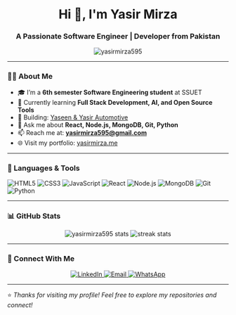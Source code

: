 <h1 align="center">Hi 👋, I'm Yasir Mirza</h1>
<h3 align="center">A Passionate Software Engineer | Developer from Pakistan</h3>

<p align="center">
  <img src="https://komarev.com/ghpvc/?username=yasirmirza595&label=Profile%20views&color=0e75b6&style=flat" alt="yasirmirza595" />
</p>

---

### 👨‍💻 About Me

- 🎓 I’m a **6th semester Software Engineering student** at SSUET  
- 🌱 Currently learning **Full Stack Development, AI, and Open Source Tools**  
- 🚀 Building: [Yaseen & Yasir Automotive](https://github.com/yasirmirza595/yy-automotive)  
- 💬 Ask me about **React, Node.js, MongoDB, Git, Python**  
- 📫 Reach me at: **yasirmirza595@gmail.com**  
- 🌐 Visit my portfolio: [yasirmirza.me](https://your-portfolio-link.com)

---

### 🚀 Languages & Tools

![HTML5](https://img.shields.io/badge/-HTML5-E34F26?logo=html5&logoColor=white&style=flat)
![CSS3](https://img.shields.io/badge/-CSS3-1572B6?logo=css3&logoColor=white&style=flat)
![JavaScript](https://img.shields.io/badge/-JavaScript-F7DF1E?logo=javascript&logoColor=black&style=flat)
![React](https://img.shields.io/badge/-React-61DAFB?logo=react&logoColor=black&style=flat)
![Node.js](https://img.shields.io/badge/-Node.js-339933?logo=node.js&logoColor=white&style=flat)
![MongoDB](https://img.shields.io/badge/-MongoDB-47A248?logo=mongodb&logoColor=white&style=flat)
![Git](https://img.shields.io/badge/-Git-F05032?logo=git&logoColor=white&style=flat)
![Python](https://img.shields.io/badge/-Python-3776AB?logo=python&logoColor=white&style=flat)

---

### 📊 GitHub Stats

<p align="center">
  <img src="https://github-readme-stats.vercel.app/api?username=yasirmirza595&show_icons=true&theme=tokyonight" alt="yasirmirza595 stats"/>
  <img src="https://github-readme-streak-stats.herokuapp.com/?user=yasirmirza595&theme=tokyonight" alt="streak stats"/>
</p>

---

### 🔗 Connect With Me

<p align="center">
  <a href="https://www.linkedin.com/in/yasir-mirza" target="_blank">
    <img alt="LinkedIn" src="https://img.shields.io/badge/LinkedIn-blue?logo=linkedin&style=for-the-badge&logoColor=white"/>
  </a>
  <a href="mailto:yasirmirza595@gmail.com">
    <img alt="Email" src="https://img.shields.io/badge/Gmail-D14836?logo=gmail&style=for-the-badge&logoColor=white"/>
  </a>
  <a href="https://wa.me/923174731443" target="_blank">
    <img alt="WhatsApp" src="https://img.shields.io/badge/WhatsApp-25D366?logo=whatsapp&style=for-the-badge&logoColor=white"/>
  </a>
</p>

---

⭐️ *Thanks for visiting my profile! Feel free to explore my repositories and connect!*
